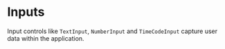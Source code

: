 # Inputs

Input controls like `TextInput`, `NumberInput` and `TimeCodeInput` capture user data within the application.

